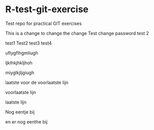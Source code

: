 # R-test-git-exercise
Test repo for practical GIT exercises

This is a change to change the change
Test change password
test 2

test1
Test2
test3
test4

uflygflhgmliugh

ljklhkjhkljhoh

miyglkjljgiugh

laatste voor de voorlaatste lijn

voorlaatste lijn

laatste lijn

Nog eentje bij

en er nog eenthe bij

